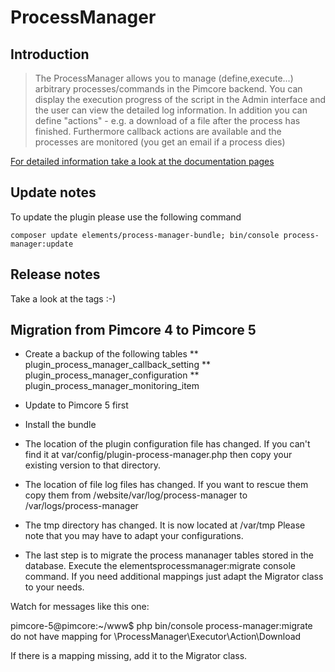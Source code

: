 # ProcessManager

## Introduction

> The ProcessManager allows you to manage (define,execute...) arbitrary processes/commands in the Pimcore backend. 
You can display the execution progress of the script in the Admin interface and the user can view the detailed log information. 
In addition you can define "actions" - e.g.  a download of a file after the process has finished. Furthermore callback actions 
are available and the processes are monitored (you get an email if a process dies)


[For detailed information take a look at the documentation pages](./doc/01_ProcessManager.md)

## Update notes

To update the plugin please use the following command
```
composer update elements/process-manager-bundle; bin/console process-manager:update
```

## Release notes
Take a look at the tags :-)

## Migration from Pimcore 4 to Pimcore 5

* Create a backup of the following tables
** plugin_process_manager_callback_setting
** plugin_process_manager_configuration
** plugin_process_manager_monitoring_item
* Update to Pimcore 5 first
* Install the bundle
* The location of the plugin configuration file has changed.
If you can't find it at var/config/plugin-process-manager.php then copy your existing version to that directory.

* The location of file log files has changed. If you want to rescue them copy them from
/website/var/log/process-manager to /var/logs/process-manager

* The tmp directory has changed. It is now located at /var/tmp
Please note that you may have to adapt your configurations.
 
* The last step is to migrate the process mananager tables stored in the database.
Execute the elementsprocessmanager:migrate console command. If you need additional mappings just adapt the Migrator class to your needs.

Watch for messages like this one:

pimcore-5@pimcore:~/www$ php bin/console process-manager:migrate
do not have mapping for \ProcessManager\Executor\Action\Download

If there is a mapping missing, add it to the Migrator class.

